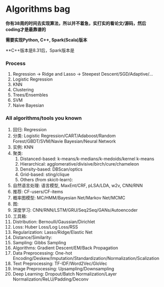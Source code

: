 # Algorithms bag

**你有38周的时间去实现算法，所以并不着急，实打实的看论文/源码，然后coding才是最靠谱的**

**需要实现Python, C++, Spark(Scala)版本**

**C++版本是8.31后，Spark版本是

### Process

1. Regression -> Ridge and Lasso -> Steepest Descent/SGD/Adaptive/...
2. Logistic Regression
3. KNN
4. Clustering
5. Trees/Ensembles
6. SVM
7. Naive Bayesian

### All algorithms/tools you known

1. 回归: Regression
2. 分类: Logistic Regression/CART/Adaboost/Random Forest/GBDT/SVM/Navie Bayesian/Neural Network
3. 实例: KNN
4. 聚类: 
   1. Distanced-based: k-means/k-medians/k-medoids/kernel k-means
   2. Hierarchical: agglomerative/divisive/birch/cure/chameleon
   3. Density-based: DBScan/optics
   4. Grid-based: sting/clique
   5. Others (from skicit-learn):
5. 自然语言处理: 语言模型, MaxEnt/CRF, pLSA/LDA, w2v, CNN/RNN
6. 推荐: CF-users/CF-items
7. 概率图模型: MC/HMM/Bayesian Net/Markov Net/MCMC
8. 图:
9. 深度学习: CNN/RNN/LSTM/GRU/Seq2Seq/GANs/Autoencoder
10. 工具箱:
  1. Distribution: Bernoulli/Gaussian/Dirichlet
  2. Loss: Huber Loss/Log Loss/RSS
  3. Regularization: Lasso/Ridge/Elastic Net
  4. Distance/Similarity:
  5. Sampling: Gibbs Sampling
  6. Algorithms: Gradient Descent/EM/Back Propagation
  7. Data Preprocessing: One-hot Encoding/Deskew/Imputation/Standardization/Normalization/Scalization
  8. Text Preprocessing: TF-IDF/Word2Vec/GloVec
  9. Image Preprocessing: Upsampling/Downsampling
  10. Deep Learning: Dropout/Batch Normalization/Layer Normalization/ReLU/Padding/Deconv